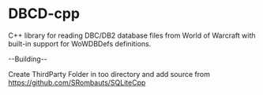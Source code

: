 # DBCD-cpp

C++ library for reading DBC/DB2 database files from World of Warcraft with built-in support for WoWDBDefs definitions.

--Building--

Create ThirdParty Folder in too directory and add source from 
https://github.com/SRombauts/SQLiteCpp